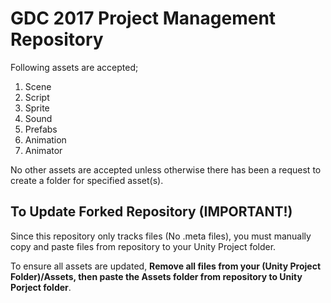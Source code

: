 # GDC 2017 Project Management Repository

Following assets are accepted;

1. Scene
2. Script
3. Sprite
4. Sound
5. Prefabs
6. Animation
7. Animator

No other assets are accepted unless otherwise there has been a request to create a folder for specified asset(s).

## To Update Forked Repository (IMPORTANT!)

Since this repository only tracks files (No .meta files), you must manually copy and paste files from repository to your Unity Project folder.

To ensure all assets are updated, **Remove all files from your (Unity Project Folder)/Assets, then paste the Assets folder from repository to Unity Porject folder**.
